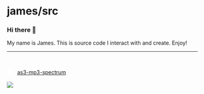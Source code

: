 # james/src

### Hi there 👋

My name is James. This is source code I interact with and create. Enjoy!

----
</br>

[<img src="images/github-mark-white.svg" height="15px">](https://github.com/jamessrc/as3-mp3-spectrum) &nbsp; 
[as3-mp3-spectrum](https://github.com/jamessrc/as3-mp3-spectrum)
</br>
</br>
[<img src="images/mp3-equalizer-player.gif" height="50px">](https://github.com/jamessrc/as3-mp3-spectrum)
